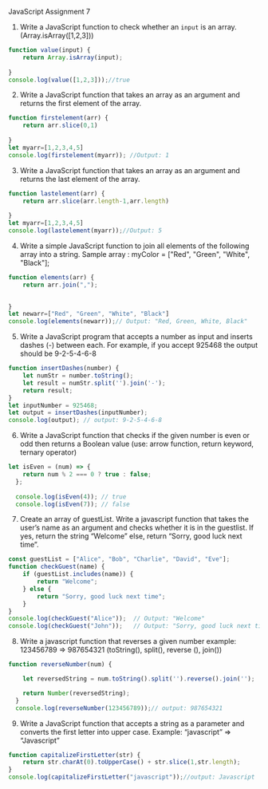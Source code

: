 JavaScript
Assignment 7


1.	Write a JavaScript function to check whether an `input` is an array. (Array.isArray([1,2,3]))

```js
function value(input) {
    return Array.isArray(input);
    
}
console.log(value([1,2,3]));//true
```

2.	Write a JavaScript function that takes an array as an argument and returns the first element of the array.

```js
function firstelement(arr) {
    return arr.slice(0,1)
    
}
let myarr=[1,2,3,4,5]
console.log(firstelement(myarr)); //Output: 1
```

3.	Write a JavaScript function that takes an array as an argument and returns the last element of the array.

```js
function lastelement(arr) {
    return arr.slice(arr.length-1,arr.length)
    
}
let myarr=[1,2,3,4,5]
console.log(lastelement(myarr));//Output: 5
```

4.	Write a simple JavaScript function to join all elements of the following array into a string.
Sample array : myColor = ["Red", "Green", "White", "Black"];

```js
function elements(arr) {
    return arr.join(",");

    
}
let newarr=["Red", "Green", "White", "Black"]
console.log(elements(newarr));// Output: "Red, Green, White, Black"

``` 

5.	Write a JavaScript program that accepts a number as input and inserts dashes (-) between each. For example, if you accept 925468 the output should be 9-2-5-4-6-8

```js
function insertDashes(number) {
    let numStr = number.toString();
    let result = numStr.split('').join('-');
    return result;
}
let inputNumber = 925468;
let output = insertDashes(inputNumber);
console.log(output); // output: 9-2-5-4-6-8
```

6.	Write a JavaScript function that checks if the given number is even or odd then returns a Boolean value (use: arrow function, return keyword, ternary operator)

```js
let isEven = (num) => {
    return num % 2 === 0 ? true : false;
  };
  
  console.log(isEven(4)); // true 
  console.log(isEven(7)); // false
  ```

7.	Create an array of guestList. Write a javascript function that takes the user’s name as an argument and checks whether it is in the guestlist. If yes, return the string “Welcome” else, return “Sorry, good luck next time”.

```js
const guestList = ["Alice", "Bob", "Charlie", "David", "Eve"];
function checkGuest(name) {
    if (guestList.includes(name)) {
        return "Welcome";
    } else {
        return "Sorry, good luck next time";
    }
}
console.log(checkGuest("Alice"));  // Output: "Welcome"
console.log(checkGuest("John"));   // Output: "Sorry, good luck next time"
```

8.	Write a javascript function that reverses a given number example: 123456789 => 987654321 (toString(), split(), reverse (), join())

```js
function reverseNumber(num) {

    let reversedString = num.toString().split('').reverse().join('');

    return Number(reversedString);
  }
  console.log(reverseNumber(123456789));// output: 987654321

  ```

9.	Write a JavaScript function that accepts a string as a parameter and converts the first letter into upper case.
Example: “javascript” => “Javascript”

```js
function capitalizeFirstLetter(str) {
    return str.charAt(0).toUpperCase() + str.slice(1,str.length);
}
console.log(capitalizeFirstLetter("javascript"));//output: Javascript
```